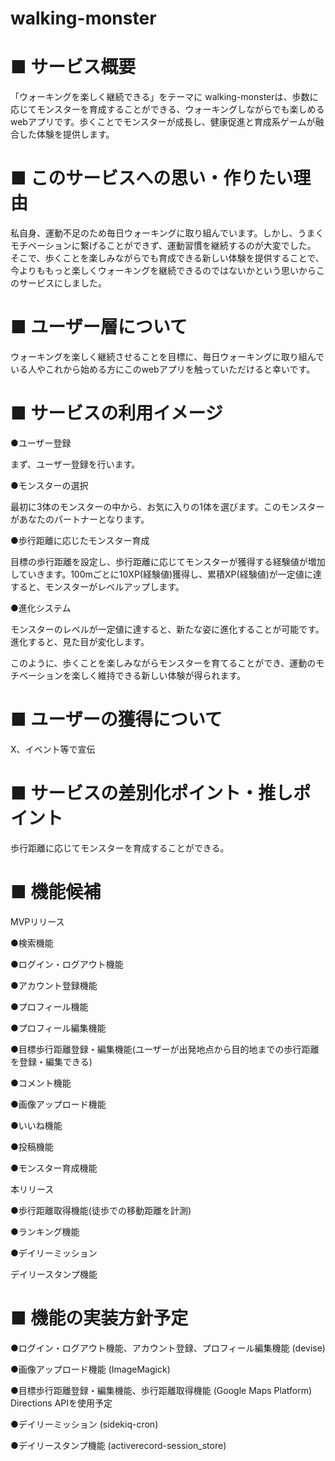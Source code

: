 # walking-monster

# ■ サービス概要                                                               

「ウォーキングを楽しく継続できる」をテーマに walking-monsterは、歩数に応じてモンスターを育成することができる、ウォーキングしながらでも楽しめるwebアプリです。歩くことでモンスターが成長し、健康促進と育成系ゲームが融合した体験を提供します。

# ■ このサービスへの思い・作りたい理由                                                                
私自身、運動不足のため毎日ウォーキングに取り組んでいます。しかし、うまくモチベーションに繋げることができず、運動習慣を継続するのが大変でした。
そこで、歩くことを楽しみながらでも育成できる新しい体験を提供することで、今よりももっと楽しくウォーキングを継続できるのではないかという思いからこのサービスにしました。

# ■ ユーザー層について

ウォーキングを楽しく継続させることを目標に、毎日ウォーキングに取り組んでいる人やこれから始める方にこのwebアプリを触っていただけると幸いです。

# ■ サービスの利用イメージ

●ユーザー登録

まず、ユーザー登録を行います。

●モンスターの選択

最初に3体のモンスターの中から、お気に入りの1体を選びます。このモンスターがあなたのパートナーとなります。

●歩行距離に応じたモンスター育成

目標の歩行距離を設定し、歩行距離に応じてモンスターが獲得する経験値が増加していきます。100mごとに10XP(経験値)獲得し、累積XP(経験値)が一定値に達すると、モンスターがレベルアップします。

●進化システム

モンスターのレベルが一定値に達すると、新たな姿に進化することが可能です。進化すると、見た目が変化します。

このように、歩くことを楽しみながらモンスターを育てることができ、運動のモチベーションを楽しく維持できる新しい体験が得られます。

# ■ ユーザーの獲得について

X、イベント等で宣伝

# ■ サービスの差別化ポイント・推しポイント

歩行距離に応じてモンスターを育成することができる。

# ■ 機能候補                                                             

MVPリリース

●検索機能

●ログイン・ログアウト機能

●アカウント登録機能

●プロフィール機能

●プロフィール編集機能

●目標歩行距離登録・編集機能(ユーザーが出発地点から目的地までの歩行距離を登録・編集できる)

●コメント機能

●画像アップロード機能

●いいね機能

●投稿機能

●モンスター育成機能

本リリース

●歩行距離取得機能(徒歩での移動距離を計測)

●ランキング機能 

●デイリーミッション

デイリースタンプ機能

# ■ 機能の実装方針予定

●ログイン・ログアウト機能、アカウント登録、プロフィール編集機能 (devise) 

●画像アップロード機能 (ImageMagick)

●目標歩行距離登録・編集機能、歩行距離取得機能 (Google Maps Platform)
Directions APIを使用予定

●デイリーミッション (sidekiq-cron)

●デイリースタンプ機能 (activerecord-session_store)